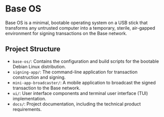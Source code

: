 # Base OS

Base OS is a minimal, bootable operating system on a USB stick that transforms any untrusted computer into a temporary, sterile, air-gapped environment for signing transactions on the Base network.

## Project Structure

- `base-os/`: Contains the configuration and build scripts for the bootable Debian Linux distribution.
- `signing-app/`: The command-line application for transaction construction and signing.
- `mini-app-broadcaster/`: A mobile application to broadcast the signed transaction to the Base network.
- `ui/`: User interface components and terminal user interface (TUI) implementation.
- `docs/`: Project documentation, including the technical product requirements.
